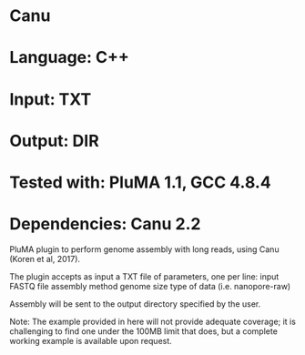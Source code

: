 # Canu
# Language: C++
# Input: TXT
# Output: DIR
# Tested with: PluMA 1.1, GCC 4.8.4
# Dependencies: Canu 2.2

PluMA plugin to perform genome assembly with long reads, using Canu (Koren et al, 2017).

The plugin accepts as input a TXT file of parameters, one per line:
input FASTQ file
assembly method
genome size
type of data (i.e. nanopore-raw)

Assembly will be sent to the output directory specified by the user.

Note: The example provided in here will not provide adequate coverage; it is challenging to find one under the 100MB limit that does, but a complete working example is available upon request.
